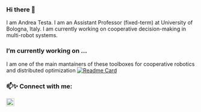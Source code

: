 ### Hi there 👋

<!--
**andrea-testa/andrea-testa** is a ✨ _special_ ✨ repository because its `README.md` (this file) appears on your GitHub profile.

Here are some ideas to get you started:

- 🔭 I’m currently working on ...
- 🌱 I’m currently learning ...
- 👯 I’m looking to collaborate on ...
- 🤔 I’m looking for help with ...
- 💬 Ask me about ...
- 📫 How to reach me: ...
- 😄 Pronouns: ...
- ⚡ Fun fact: ...
-->

I am Andrea Testa. I am an Assistant Professor (fixed-term) at University of Bologna, Italy. I am currently working on cooperative decision-making in multi-robot systems.

### I’m currently working on ...
I am one of the main mantainers of these toolboxes for cooperative robotics and distributed optimization
[![Readme Card](https://github-readme-stats.vercel.app/api/pin/?username=OPT4SMART&repo=ChoiRbot&theme=radical)](https://github.com/OPT4SMART/ChoiRbot)

### 📫✨ Connect with me:

<a href="https://www.linkedin.com/in/andrea-testa-5b09aa163/"><img align="left" src="https://raw.githubusercontent.com/yushi1007/yushi1007/main/images/linkedin.svg" alt="Yu Shi | LinkedIn" width="21px"/></a>

